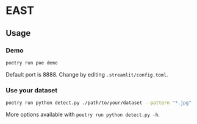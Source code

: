 # EAST

## Usage

### Demo

```bash
poetry run poe demo
```

Default port is 8888.
Change by editing `.streamlit/config.toml`.

### Use your dataset

```bash
poetry run python detect.py ./path/to/your/dataset --pattern "*.jpg"
```

More options available with `poetry run python detect.py -h`.
